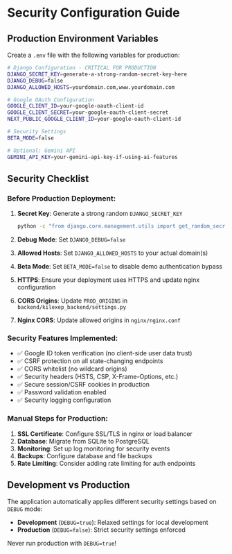 # Security Configuration Guide

## Production Environment Variables

Create a `.env` file with the following variables for production:

```bash
# Django Configuration - CRITICAL FOR PRODUCTION
DJANGO_SECRET_KEY=generate-a-strong-random-secret-key-here
DJANGO_DEBUG=false
DJANGO_ALLOWED_HOSTS=yourdomain.com,www.yourdomain.com

# Google OAuth Configuration
GOOGLE_CLIENT_ID=your-google-oauth-client-id
GOOGLE_CLIENT_SECRET=your-google-oauth-client-secret
NEXT_PUBLIC_GOOGLE_CLIENT_ID=your-google-oauth-client-id

# Security Settings
BETA_MODE=false

# Optional: Gemini API
GEMINI_API_KEY=your-gemini-api-key-if-using-ai-features
```

## Security Checklist

### Before Production Deployment:

1. **Secret Key**: Generate a strong random `DJANGO_SECRET_KEY`
   ```bash
   python -c "from django.core.management.utils import get_random_secret_key; print(get_random_secret_key())"
   ```

2. **Debug Mode**: Set `DJANGO_DEBUG=false`

3. **Allowed Hosts**: Set `DJANGO_ALLOWED_HOSTS` to your actual domain(s)

4. **Beta Mode**: Set `BETA_MODE=false` to disable demo authentication bypass

5. **HTTPS**: Ensure your deployment uses HTTPS and update nginx configuration

6. **CORS Origins**: Update `PROD_ORIGINS` in `backend/kilexep_backend/settings.py`

7. **Nginx CORS**: Update allowed origins in `nginx/nginx.conf`

### Security Features Implemented:

- ✅ Google ID token verification (no client-side user data trust)
- ✅ CSRF protection on all state-changing endpoints
- ✅ CORS whitelist (no wildcard origins)
- ✅ Security headers (HSTS, CSP, X-Frame-Options, etc.)
- ✅ Secure session/CSRF cookies in production
- ✅ Password validation enabled
- ✅ Security logging configuration

### Manual Steps for Production:

1. **SSL Certificate**: Configure SSL/TLS in nginx or load balancer
2. **Database**: Migrate from SQLite to PostgreSQL
3. **Monitoring**: Set up log monitoring for security events
4. **Backups**: Configure database and file backups
5. **Rate Limiting**: Consider adding rate limiting for auth endpoints

## Development vs Production

The application automatically applies different security settings based on `DEBUG` mode:

- **Development** (`DEBUG=true`): Relaxed settings for local development
- **Production** (`DEBUG=false`): Strict security settings enforced

Never run production with `DEBUG=true`!
